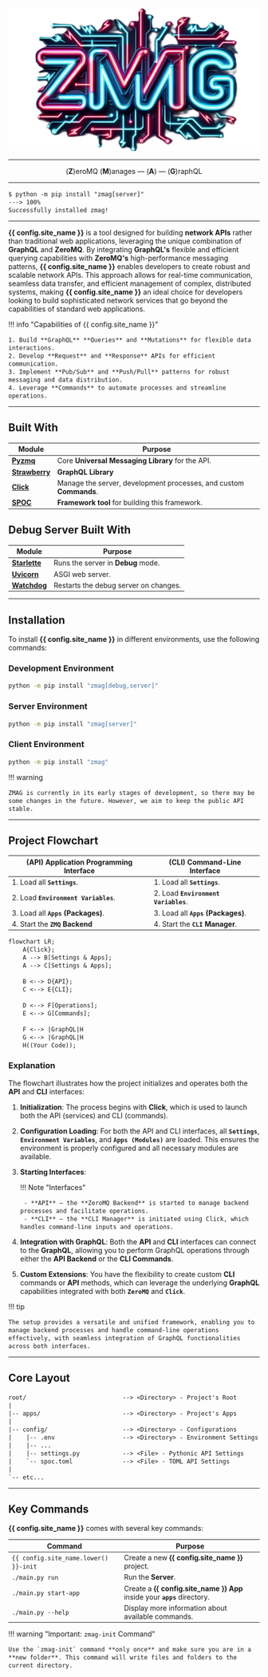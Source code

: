 #

<div style="text-align:center; margin-top: -60px">
 <img src="assets/images/title.png" alt="Alt text" class="title-image" />
</div>

---

<p align="center" class="name-acronym" >
    (<strong>Z</strong>)eroMQ (<strong>M</strong>)anages — (<strong>A</strong>) — (<strong>G</strong>)raphQL
</p>

---

<!-- termynal -->

```
$ python -m pip install "zmag[server]"
---> 100%
Successfully installed zmag!
```

---

**{{ config.site_name }}** is a tool designed for building **network APIs** rather than traditional web applications, leveraging the unique combination of **GraphQL** and **ZeroMQ**. By integrating **GraphQL's** flexible and efficient querying capabilities with **ZeroMQ's** high-performance messaging patterns, **{{ config.site_name }}** enables developers to create robust and scalable network APIs. This approach allows for real-time communication, seamless data transfer, and efficient management of complex, distributed systems, making **{{ config.site_name }}** an ideal choice for developers looking to build sophisticated network services that go beyond the capabilities of standard web applications.

!!! info "Capabilities of {{ config.site_name }}"

    1. Build **GraphQL** **Queries** and **Mutations** for flexible data interactions.
    2. Develop **Request** and **Response** APIs for efficient communication.
    3. Implement **Pub/Sub** and **Push/Pull** patterns for robust messaging and data distribution.
    4. Leverage **Commands** to automate processes and streamline operations.

---

## Built With

| Module                                         | Purpose                                                            |
| ---------------------------------------------- | ------------------------------------------------------------------ |
| [**Pyzmq**](https://pyzmq.readthedocs.io)      | Core **Universal Messaging Library** for the API.                  |
| [**Strawberry**](https://strawberry.rocks/)    | **GraphQL Library**                                                |
| [**Click**](https://github.com/pallets/click/) | Manage the server, development processes, and custom **Commands**. |
| [**SPOC**](https://pypi.org/project/spoc/)     | **Framework tool** for building this framework.                    |

## Debug Server Built With

| Module                                                   | Purpose                               |
| -------------------------------------------------------- | ------------------------------------- |
| [**Starlette**](https://www.starlette.io/)               | Runs the server in **Debug** mode.    |
| [**Uvicorn**](https://www.uvicorn.org/)                  | ASGI web server.                      |
| [**Watchdog**](https://github.com/gorakhargosh/watchdog) | Restarts the debug server on changes. |

---

## Installation

To install **{{ config.site_name }}** in different environments, use the following commands:

### **Development** Environment

```sh
python -m pip install "zmag[debug,server]"
```

### **Server** Environment

```sh
python -m pip install "zmag[server]"
```

### **Client** Environment

```sh
python -m pip install "zmag"
```

!!! warning

    ZMAG is currently in its early stages of development, so there may be some changes in the future. However, we aim to keep the public API stable.

---

## Project **Flowchart**

| **(API)** Application Programming Interface | **(CLI)** Command-Line Interface     |
| ------------------------------------------- | ------------------------------------ |
| 1. Load all **`Settings`**.                 | 1. Load all **`Settings`**.          |
| 2. Load **`Environment Variables`**.        | 2. Load **`Environment Variables`**. |
| 3. Load all **`Apps` (Packages)**.          | 3. Load all **`Apps` (Packages)**.   |
| 4. Start the **`ZMQ`** **Backend**          | 4. Start the **`CLI`** **Manager**.  |

```mermaid
flowchart LR;
    A{Click};
    A --> B[Settings & Apps];
    A --> C[Settings & Apps];

    B <--> D{API};
    C <--> E{CLI};

    D <--> F[Operations];
    E <--> G[Commands];

    F <--> |GraphQL|H
    G <--> |GraphQL|H
    H((Your Code));

```

### Explanation

The flowchart illustrates how the project initializes and operates both the **API** and **CLI** interfaces:

1.  **Initialization**: The process begins with **Click**, which is used to launch both the API (services) and CLI (commands).
2.  **Configuration Loading**: For both the API and CLI interfaces, all **`Settings`**, **`Environment Variables`**, and **`Apps (Modules)`** are loaded. This ensures the environment is properly configured and all necessary modules are available.

3.  **Starting Interfaces**:

    !!! Note "Interfaces"

         - **API** — the **ZeroMQ Backend** is started to manage backend processes and facilitate operations.
         - **CLI** — the **CLI Manager** is initiated using Click, which handles command-line inputs and operations.

4.  **Integration with GraphQL**: Both the **API** and **CLI** interfaces can connect to the **GraphQL**, allowing you to perform GraphQL operations through either the **API Backend** or the **CLI Commands**.

5.  **Custom Extensions**: You have the flexibility to create custom **CLI** commands or **API** methods, which can leverage the underlying **GraphQL** capabilities integrated with both **`ZeroMQ`** and **`Click`**.

!!! tip

    The setup provides a versatile and unified framework, enabling you to manage backend processes and handle command-line operations effectively, with seamless integration of GraphQL functionalities across both interfaces.

---

## Core **Layout**

```text
root/                           --> <Directory> - Project's Root
|
|-- apps/                       --> <Directory> - Project's Apps
|
|-- config/                     --> <Directory> - Configurations
|    |-- .env                   --> <Directory> - Environment Settings
|    |-- ...
|    |-- settings.py            --> <File> - Pythonic API Settings
|    `-- spoc.toml              --> <File> - TOML API Settings
|
`-- etc...
```

---

## Key Commands

**{{ config.site_name }}** comes with several key commands:

| Command                               | Purpose                                                                   |
| ------------------------------------- | ------------------------------------------------------------------------- |
| `{{ config.site_name.lower() }}-init` | Create a new **{{ config.site_name }}** project.                          |
| `./main.py run`                       | Run the **Server**.                                                       |
| `./main.py start-app`                 | Create a **{{ config.site_name }} App** inside your **`apps`** directory. |
| `./main.py --help`                    | Display more information about available commands.                        |

!!! warning "Important: `zmag-init` Command"

    Use the `zmag-init` command **only once** and make sure you are in a **new folder**. This command will write files and folders to the current directory.
